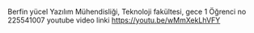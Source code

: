 Berfin yücel
Yazılım Mühendisliği, Teknoloji fakültesi, gece 1
Öğrenci no 225541007
youtube video linki https://youtu.be/wMmXekLhVFY
